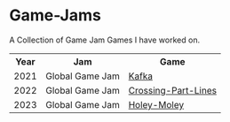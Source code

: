 # Game-Jams
A Collection of Game Jam Games I have worked on.

<table>
  <tr>
    <th>Year</th>
    <th>Jam</th>
    <th>Game</th>
  </tr>
  
  <tr>
    <td>2021</td>
    <td>Global Game Jam</td> 
    <td><a href="https://github.com/fjebaker/global-game-jam-2021">Kafka</a></td>
  </tr>
  
  <tr>
    <td>2022</td>
    <td>Global Game Jam</td> 
    <td><a href="https://github.com/fjebaker/global-game-jam-2022">Crossing-Part-Lines</a></td>
  </tr>
  
  <tr>
    <td>2023</td>
    <td>Global Game Jam</td> 
    <td><a href="https://github.com/Shellywell123/Holey-Moley">Holey-Moley</a></td>
  </tr>
  
</table>
